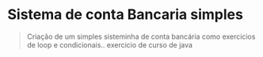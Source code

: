 # Sistema de conta Bancaria simples

>Criação de um simples sisteminha de conta bancária como exercicios de loop e condicionais..
>exercicio de curso de java
